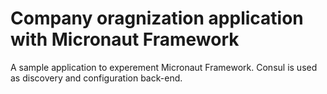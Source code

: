 # Company oragnization application with Micronaut Framework

A sample application to experement Micronaut Framework.
Consul is used as discovery and configuration back-end.
